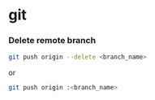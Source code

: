 # git

### Delete remote branch
```bash
git push origin --delete <branch_name>
```
or
```bash
git push origin :<branch_name>
```